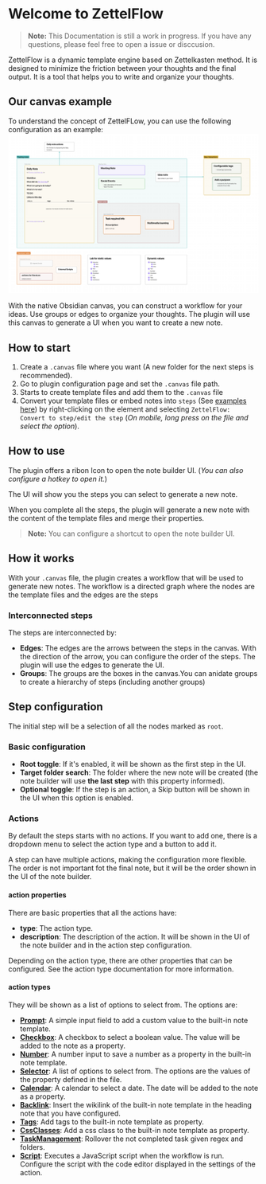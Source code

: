 # Welcome to ZettelFlow
> **Note:** This Documentation is still a work in progress. If you have any questions, please feel free to open a issue or disccusion.

ZettelFlow is a dynamic template engine based on Zettelkasten method. It is designed to minimize the friction between your thoughts and the final output. It is a tool that helps you to write and organize your thoughts.

## Our canvas example
To understand the concept of ZettelFLow, you can use the following configuration as an example:
![png](./resources/canvas-sample.png)

With the native Obsidian canvas, you can construct a workflow for your ideas. Use groups or edges to organize your thoughts. The plugin will use this canvas to generate a UI when you want to create a new note.

## How to start
1. Create a `.canvas` file where you want (A new folder for the next steps is recommended).
2. Go to plugin configuration page and set the `.canvas` file path.
3. Starts to create template files and add them to the `.canvas` file 
4. Convert your template files or embed notes into `steps` (See [examples here](https://github.com/RafaelGB/Obsidian-ZettelFlow/tree/main/WorkFlow%20Test)) by right-clicking on the element and selecting `ZettelFlow: Convert to step/edit the step` (*On mobile, long press on the file and select the option*).

## How to use
The plugin offers a ribon Icon to open the note builder UI. (*You can also configure a hotkey to open it.*)

The UI will show you the steps you can select to generate a new note.

When you complete all the steps, the plugin will generate a new note with the content of the template files and merge their properties.

> **Note:** You can configure a shortcut to open the note builder UI.

## How it works
With your `.canvas` file, the plugin creates a workflow that will be used to generate new notes. The workflow is a directed graph where the nodes are the template files and the edges are the steps

### Interconnected steps
The steps are interconnected by:
- **Edges**: The edges are the arrows between the steps in the canvas. With the direction of the arrow, you can configure the order of the steps. The plugin will use the edges to generate the UI.
- **Groups**: The groups are the boxes in the canvas.You can anidate groups to create a hierarchy of steps (including another groups)

## Step configuration
The initial step will be a selection of all the nodes marked as `root`.

### Basic configuration
- **Root toggle**: If it's enabled, it will be shown as the first step in the UI.
- **Target folder search**: The folder where the new note will be created (the note builder will use **the last step** with this property informed).
- **Optional toggle**: If the step is an action, a Skip button will be shown in the UI when this option is enabled.

### Actions
By default the steps starts with no actions. If you want to add one, there is a dropdown menu to select the action type and a button to add it.

A step can have multiple actions, making the configuration more flexible. The order is not important fot the final note, but it will be the order shown in the UI of the note builder.

#### action properties
There are basic properties that all the actions have:
- **type**: The action type.
- **description**: The description of the action. It will be shown in the UI of the note builder and in the action step configuration.

Depending on the action type, there are other properties that can be configured. See the action type documentation for more information.

#### action types
They will be shown as a list of options to select from. The options are:

- **[Prompt](./actions/Prompt.md)**: A simple input field to add a custom value to the built-in note template.
- **[Checkbox](./actions/Checkbox.md)**: A checkbox to select a boolean value. The value will be added to the note as a property.
- **[Number](./actions/Number.md)**: A number input to save a number as a property in the built-in note template.
- **[Selector](./actions/Selector.md)**: A list of options to select from. The options are the values of the property defined in the file.
- **[Calendar](./actions/Calendar.md)**: A calendar to select a date. The date will be added to the note as a property.
- **[Backlink](./actions/Backlink.md)**: Insert the wikilink of the built-in note template in the heading note that you have configured.
- **[Tags](./actions/Tags.md)**: Add tags to the built-in note template as property.
- **[CssClasses](./actions/CssClasses.md)**: Add a css class to the built-in note template as property.
- **[TaskManagement](./actions/TaskManagement.md)**: Rollover the not completed task given regex and folders.
- **[Script](./steps/Script.md)**: Executes a JavaScript script when the workflow is run. Configure the script with the code editor displayed in the settings of the action.
